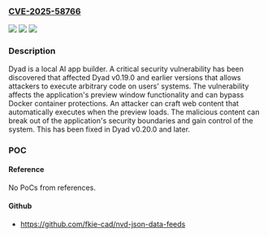 ### [CVE-2025-58766](https://cve.mitre.org/cgi-bin/cvename.cgi?name=CVE-2025-58766)
![](https://img.shields.io/static/v1?label=Product&message=dyad&color=blue)
![](https://img.shields.io/static/v1?label=Version&message=%3C%200.20.0%20&color=brightgreen)
![](https://img.shields.io/static/v1?label=Vulnerability&message=CWE-94%3A%20Improper%20Control%20of%20Generation%20of%20Code%20('Code%20Injection')&color=brightgreen)

### Description

Dyad is a local AI app builder. A critical security vulnerability has been discovered that affected Dyad v0.19.0 and earlier versions that allows attackers to execute arbitrary code on users' systems. The vulnerability affects the application's preview window functionality and can bypass Docker container protections.  An attacker can craft web content that automatically executes when the preview loads. The malicious content can break out of the application's security boundaries and gain control of the system. This has been fixed in Dyad v0.20.0 and later.

### POC

#### Reference
No PoCs from references.

#### Github
- https://github.com/fkie-cad/nvd-json-data-feeds

